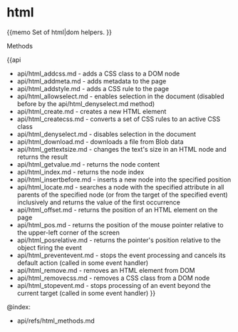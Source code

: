html 
=============

{{memo Set of html|dom helpers. }}





<div class='h2'>Methods</div>

{{api
- api/html_addcss.md - adds a CSS class to a DOM node
- api/html_addmeta.md - adds metadata to the page
- api/html_addstyle.md - adds a CSS rule to the page
- api/html_allowselect.md - enables selection in the document (disabled before by the api/html_denyselect.md method)
- api/html_create.md - creates a new HTML element
- api/html_createcss.md - converts a set of CSS rules to an active CSS class
- api/html_denyselect.md - disables selection in the document
- api/html_download.md - downloads a file from Blob data
- api/html_gettextsize.md - changes the text's size in an HTML node and returns the result
- api/html_getvalue.md - returns the node content
- api/html_index.md - returns the node index
- api/html_insertbefore.md - inserts a new node into the specified position
- api/html_locate.md - searches a node with the specified attribute in all parents of the specified node (or from the target of the specified event) inclusively and returns the value of the first occurrence
- api/html_offset.md - returns the position of an HTML element on the page
- api/html_pos.md - returns the position of the mouse pointer relative to the upper-left corner of the screen
- api/html_posrelative.md - returns the pointer's position relative to the object firing the event
- api/html_preventevent.md - stops the event processing and cancels its default action (called in some event handler)
- api/html_remove.md - removes an HTML element from DOM
- api/html_removecss.md - removes a CSS class from a DOM node
- api/html_stopevent.md - stops processing of an event beyond the current target (called in some event handler)
}}





@index:
- api/refs/html_methods.md

